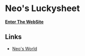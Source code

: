 # Neo's Luckysheet

__[Enter The WebSite](https://neos21.github.com/luckysheet)__

## Links

- [Neo's World](https://neos21.net/)
